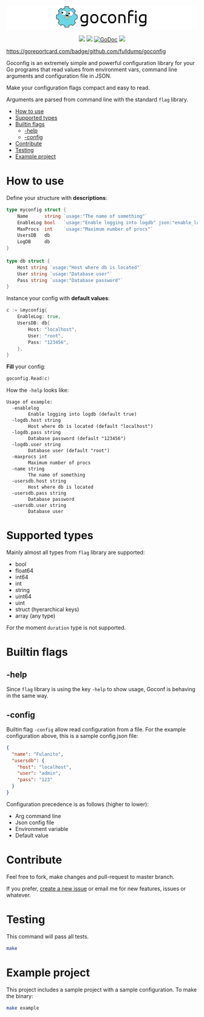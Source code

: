 <img src="logo.png">

<p align="center">
<a href="https://app.travis-ci.com/github/fulldump/goconfig"><img src="https://app.travis-ci.com/fulldump/goconfig.svg?branch=master"></a>
<a href="https://goreportcard.com/report/github.com/fulldump/goconfig"><img src="https://goreportcard.com/badge/github.com/fulldump/goconfig"></a>
<a href="https://godoc.org/github.com/fulldump/goconfig"><img src="https://godoc.org/github.com/fulldump/goconfig?status.svg" alt="GoDoc"></a>
<a href="https://codeclimate.com/github/fulldump/goconfig/maintainability"><img src="https://api.codeclimate.com/v1/badges/d3f50778ac8598d4438f/maintainability"></a>
</p>

https://goreportcard.com/badge/github.com/fulldump/goconfig

Goconfig is an extremely simple and powerful configuration library for your Go
programs that read values from environment vars, command line arguments and
configuration file in JSON.

Make your configuration flags compact and easy to read.

Arguments are parsed from command line with the standard `flag` library.

<!-- MarkdownTOC autolink=true bracket=round depth=4 -->

- [How to use](#how-to-use)
- [Supported types](#supported-types)
- [Builtin flags](#builtin-flags)
  - [-help](#-help)
  - [-config](#-config)
- [Contribute](#contribute)
- [Testing](#testing)
- [Example project](#example-project)

<!-- /MarkdownTOC -->


# How to use

Define your structure with **descriptions**:

```go
type myconfig struct {
	Name      string `usage:"The name of something"`
	EnableLog bool   `usage:"Enable logging into logdb" json:"enable_log"`
	MaxProcs  int    `usage:"Maximum number of procs"`
	UsersDB   db
	LogDB     db
}

type db struct {
	Host string `usage:"Host where db is located"`
	User string `usage:"Database user"`
	Pass string `usage:"Database password"`
}
```

Instance your config with **default values**:

```go
c := &myconfig{
	EnableLog: true,
	UsersDB: db{
		Host: "localhost",
		User: "root",
		Pass: "123456",
	},
}
```

**Fill** your config:
```go
goconfig.Read(c)
```

How the `-help` looks like:

```
Usage of example:
  -enablelog
    	Enable logging into logdb (default true)
  -logdb.host string
    	Host where db is located (default "localhost")
  -logdb.pass string
    	Database password (default "123456")
  -logdb.user string
    	Database user (default "root")
  -maxprocs int
    	Maximum number of procs
  -name string
    	The name of something
  -usersdb.host string
    	Host where db is located
  -usersdb.pass string
    	Database password
  -usersdb.user string
    	Database user
```


# Supported types

Mainly almost all types from `flag` library are supported:

* bool
* float64
* int64
* int
* string
* uint64
* uint
* struct (hyerarchical keys)
* array (any type)

For the moment `duration` type is not supported.


# Builtin flags

## -help

Since `flag` library is using the key `-help` to show usage, Goconf is behaving
in the same way.

## -config

Builtin flag `-config` allow read configuration from a file. For the example
configuration above, this is a sample config.json file:

```json
{
  "name": "Fulanito",
  "usersdb": {
    "host": "localhost",
    "user": "admin",
    "pass": "123"
  }
}
```

Configuration precedence is as follows (higher to lower):
* Arg command line
* Json config file
* Environment variable
* Default value


# Contribute

Feel free to fork, make changes and pull-request to master branch.

If you prefer, [create a new issue](https://github.com/fulldump/goconfig/releases/new)
or email me for new features, issues or whatever.


# Testing

This command will pass all tests.

```sh
make
```


# Example project

This project includes a sample project with a sample configuration. To make the binary:

```sh
make example
```
